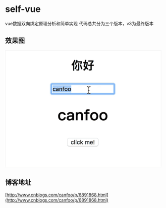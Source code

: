# self-vue
vue数据双向绑定原理分析和简单实现
代码总共分为三个版本，v3为最终版本
## 效果图
![Mou icon](./selfvue.gif)
## 博客地址
[http://www.cnblogs.com/canfoo/p/6891868.html](http://www.cnblogs.com/canfoo/p/6891868.html)


